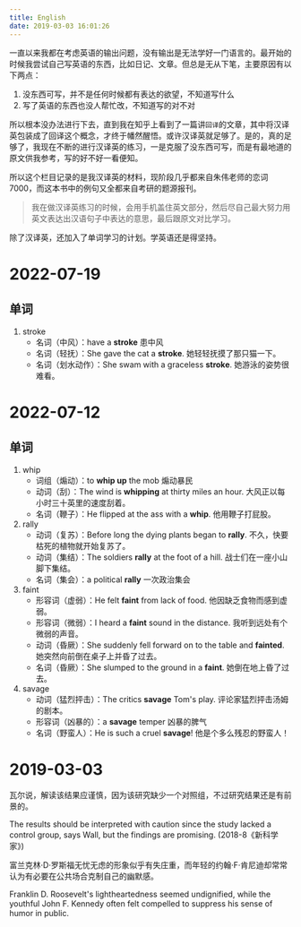 ```yaml
---
title: English
date: 2019-03-03 16:01:26
---
```


一直以来我都在考虑英语的输出问题，没有输出是无法学好一门语言的。最开始的时候我尝试自己写英语的东西，比如日记、文章。但总是无从下笔，主要原因有以下两点：

1. 没东西可写，并不是任何时候都有表达的欲望，不知道写什么
2. 写了英语的东西也没人帮忙改，不知道写的对不对

所以根本没办法进行下去，直到我在知乎上看到了一篇讲`回译`的文章，其中将汉译英包装成了回译这个概念，才终于幡然醒悟。或许汉译英就足够了。是的，真的足够了，我现在不断的进行汉译英的练习，一是克服了没东西可写，而是有最地道的原文供我参考，写的好不好一看便知。

所以这个栏目记录的是我汉译英的材料，现阶段几乎都来自朱伟老师的恋词 7000，而这本书中的例句又全都来自考研的题源报刊。

> 我在做汉译英练习的时候，会用手机盖住英文部分，然后尽自己最大努力用英文表达出汉语句子中表达的意思，最后跟原文对比学习。

除了汉译英，还加入了单词学习的计划。学英语还是得坚持。

# 2022-07-19

## 单词

1. stroke
   - 名词（中风）：have a **stroke** 患中风
   - 名词（轻抚）：She gave the cat a **stroke**. 她轻轻抚摸了那只猫一下。
   - 名词（划水动作）：She swam with a graceless **stroke**. 她游泳的姿势很难看。

# 2022-07-12

## 单词

1. whip
   - 词组（煽动）：to **whip up** the mob 煽动暴民
   - 动词（刮）：The wind is **whipping** at thirty miles an hour. 大风正以每小时三十英里的速度刮着。
   - 名词（鞭子）：He flipped at the ass with a **whip**. 他用鞭子打屁股。
2. rally
   - 动词（复苏）：Before long the dying plants began to **rally**. 不久，快要枯死的植物就开始复苏了。
   - 动词（集结）：The soldiers **rally** at the foot of a hill. 战士们在一座小山脚下集结。
   - 名词（集会）：a political **rally** 一次政治集会
3. faint
   - 形容词（虚弱）：He felt **faint** from lack of food. 他因缺乏食物而感到虚弱。
   - 形容词（微弱）：I heard a **faint** sound in the distance. 我听到远处有个微弱的声音。
   - 动词（昏厥）：She suddenly fell forward on to the table and **fainted**. 她突然向前倒在桌子上并昏了过去。
   - 名词（昏厥）：She slumped to the ground in a **faint**. 她倒在地上昏了过去。
4. savage
   - 动词（猛烈抨击）：The critics **savage** Tom's play. 评论家猛烈抨击汤姆的剧本。
   - 形容词（凶暴的）：a **savage** temper 凶暴的脾气
   - 名词（野蛮人）：He is such a cruel **savage**! 他是个多么残忍的野蛮人！

# 2019-03-03

瓦尔说，解读该结果应谨慎，因为该研究缺少一个对照组，不过研究结果还是有前景的。

The results should be interpreted with caution since the study lacked a control group, says Wall, but the findings are promising. (2018-8《新科学家》)

富兰克林·D·罗斯福无忧无虑的形象似乎有失庄重，而年轻的约翰·F·肯尼迪却常常认为有必要在公共场合克制自己的幽默感。

Franklin D. Roosevelt's lightheartedness seemed undignified, while the youthful John F. Kennedy often felt compelled to suppress his sense of humor in public.
